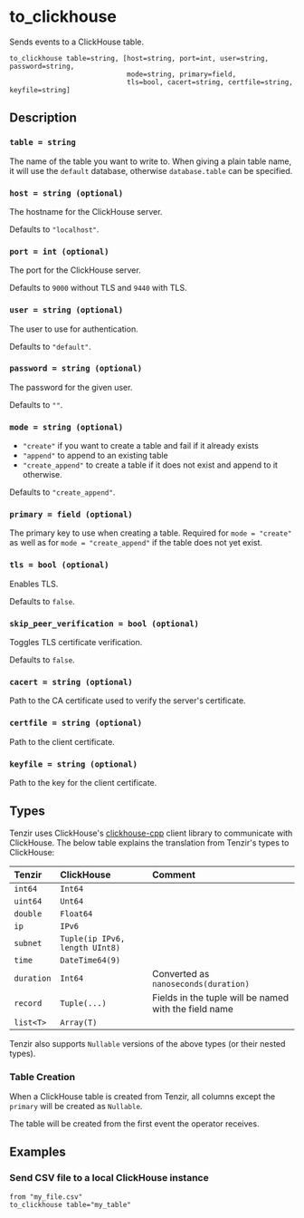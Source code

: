 # to_clickhouse

Sends events to a ClickHouse table.

```tql
to_clickhouse table=string, [host=string, port=int, user=string, password=string,
                             mode=string, primary=field,
                             tls=bool, cacert=string, certfile=string, keyfile=string]
```

## Description

### `table = string`

The name of the table you want to write to. When giving a plain table name, it
will use the `default` database, otherwise `database.table` can be specified.

### `host = string (optional)`

The hostname for the ClickHouse server.

Defaults to `"localhost"`.

### `port = int (optional)`

The port for the ClickHouse server.

Defaults to `9000` without TLS and `9440` with TLS.

### `user = string (optional)`

The user to use for authentication.

Defaults to `"default"`.

### `password = string (optional)`

The password for the given user.

Defaults to `""`.

### `mode = string (optional)`

* `"create"` if you want to create a table and fail if it already exists
* `"append"` to append to an existing table
* `"create_append"` to create a table if it does not exist and append to it
  otherwise.

Defaults to `"create_append"`.

### `primary = field (optional)`

The primary key to use when creating a table. Required for `mode = "create"` as
well as for `mode = "create_append"` if the table does not yet exist.

### `tls = bool (optional)`

Enables TLS.

Defaults to `false`.

### `skip_peer_verification = bool (optional)`

Toggles TLS certificate verification.

Defaults to `false`.

### `cacert = string (optional)`

Path to the CA certificate used to verify the server's certificate.

### `certfile = string (optional)`

Path to the client certificate.

### `keyfile = string (optional)`

Path to the key for the client certificate.

## Types

Tenzir uses ClickHouse's [clickhouse-cpp](https://github.com/ClickHouse/clickhouse-cpp)
client library to communicate with ClickHouse. The below table explains the
translation from Tenzir's types to ClickHouse:

| Tenzir | ClickHouse | Comment |
|:--- | :--- | :--- |
| `int64` | `Int64` | |
| `uint64` | `Unt64` | |
| `double` | `Float64` | |
| `ip` | `IPv6` | |
| `subnet` | `Tuple(ip IPv6, length UInt8)` | |
| `time` | `DateTime64(9)` | |
| `duration` | `Int64` | Converted as `nanoseconds(duration)` |
| `record` | `Tuple(...)` | Fields in the tuple will be named with the field name |
| `list<T>` | `Array(T)` | |

Tenzir also supports `Nullable` versions of the above types (or their nested types).

### Table Creation

When a ClickHouse table is created from Tenzir, all columns except the `primary`
will be created as `Nullable`.

The table will be created from the first event the operator receives.

## Examples

### Send CSV file to a local ClickHouse instance

```tql
from "my_file.csv"
to_clickhouse table="my_table"
```
